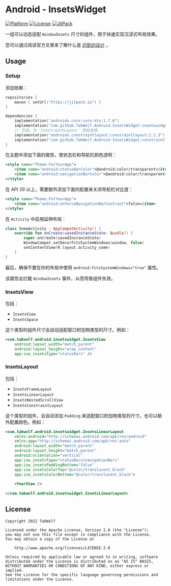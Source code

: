 # Android - InsetsWidget

[![Platform](https://img.shields.io/badge/platform-Android-brightgreen)](https://developer.android.com)
[![License](https://img.shields.io/github/license/TakWolf/Android-InsetsWidget)](https://www.apache.org/licenses/LICENSE-2.0)
[![JitPack](https://jitpack.io/v/TakWolf/Android-InsetsWidget.svg)](https://jitpack.io/#TakWolf/Android-InsetsWidget)

一组可以动态适配 `WindowInsets` 尺寸的组件，用于快速实现沉浸式布局效果。

您可以通过阅读官方文章来了解什么是 [边到边设计](https://developer.android.com/training/gestures/edge-to-edge) 。

## Usage

### Setup

添加依赖：

```kotlin
repositories { 
    maven { setUrl("https://jitpack.io") }
}

dependencies {
    implementation("androidx.core:core-ktx:1.7.0")
    implementation("com.github.TakWolf.Android-InsetsWidget:insetswidget:0.0.1")
    // 可选。为 `ConstraintLayout` 添加支持。
    implementation("androidx.constraintlayout:constraintlayout:2.1.3")
    implementation("com.github.TakWolf.Android-InsetsWidget:constraintlayout:0.0.1")
}
```

在主题中添加下面的属性，使状态栏和导航栏颜色透明：

```xml
<style name="Theme.ForYourApp">
    <item name="android:statusBarColor">@android:color/transparent</item>
    <item name="android:navigationBarColor">@android:color/transparent</item>
</style>
```

在 API 29 以上，需要额外添加下面的配置来关闭导航栏对比度：

```xml
<style name="Theme.ForYourApp">
    <item name="android:enforceNavigationBarContrast">false</item>
</style>
```

在 `Activity` 中启用延伸布局：

```kotlin
class SomeActivity : AppCompatActivity() {
    override fun onCreate(savedInstanceState: Bundle?) {
        super.onCreate(savedInstanceState)
        WindowCompat.setDecorFitsSystemWindows(window, false)
        setContentView(R.layout.activity_some)
    }
}
```

最后，确保不要在你的布局中使用 `android:fitsSystemWindows="true"` 属性。

该属性会拦截 `WindowInsets` 事件，从而导致组件失效。

### InsetsView

包括：

- `InsetsView`
- `InsetsSpace`

这个类型的组件尺寸会自动适配窗口附加物类型的尺寸。例如：

```xml
<com.takwolf.android.insetswidget.InsetsView
    android:layout_width="match_parent"
    android:layout_height="wrap_content"
    app:isw_insetsType="statusBars" />
```

### InsetsLayout

包括：

- `InsetsFrameLayout`
- `InsetsLinearLayout`
- `InsetsNestedScrollView`  
- `InsetsConstraintLayout`

这个类型的组件，会自动添加 `Padding` 来适配窗口附加物类型的尺寸。也可以额外配置颜色。例如：

```xml
<com.takwolf.android.insetswidget.InsetsLinearLayout
    xmlns:android="http://schemas.android.com/apk/res/android"
    xmlns:app="http://schemas.android.com/apk/res-auto"
    android:layout_width="match_parent"
    android:layout_height="match_parent"
    android:orientation="vertical"
    app:isw_insetsType="statusBars|navigationBars"
    app:isw_insetsPaddingBottom="false"
    app:isw_insetsColorTop="@color/translucent_black"
    app:isw_insetsColorBottom="@color/translucent_black">
    
    <YourView />
    
</com.takwolf.android.insetswidget.InsetsLinearLayout>
```

## License

```
Copyright 2022 TakWolf

Licensed under the Apache License, Version 2.0 (the "License");
you may not use this file except in compliance with the License.
You may obtain a copy of the License at

    http://www.apache.org/licenses/LICENSE-2.0

Unless required by applicable law or agreed to in writing, software
distributed under the License is distributed on an "AS IS" BASIS,
WITHOUT WARRANTIES OR CONDITIONS OF ANY KIND, either express or implied.
See the License for the specific language governing permissions and
limitations under the License.
```
